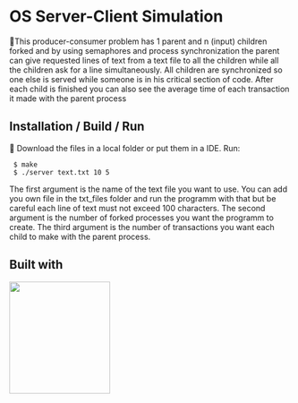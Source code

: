 # OS Server-Client Simulation
🔨This producer-consumer problem has 1 parent and n (input) children forked and by using semaphores and process synchronization the parent can give requested lines of text from a text file to all the children while all the children ask for a line simultaneously. All children are synchronized so one else is served while someone is in his critical section of code. After each child is finished you can also see the average time of each transaction it made with the parent process

## Installation / Build / Run
📂 Download the files in a local folder or put them in a IDE. Run:
 ```
  $ make
  $ ./server text.txt 10 5
  ```
The first argument is the name of the text file you want to use. You can add you own file in the txt_files folder and run the programm with that but be careful each line of text must not exceed 100 characters. The second argument is the number of forked processes you want the programm to create. The third argument is the number of transactions you want each child to make with the parent process.

## Built with
  <img src="https://upload.wikimedia.org/wikipedia/commons/thumb/1/18/C_Programming_Language.svg/380px-C_Programming_Language.svg.png" style="height: 200px; width:180px;"/>
